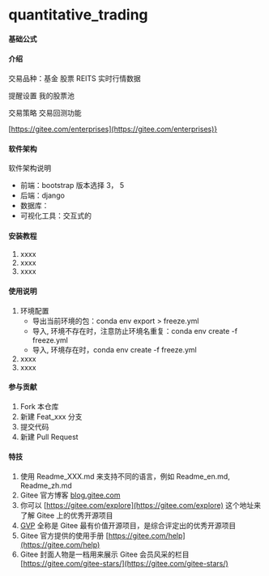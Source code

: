 # quantitative_trading

#### 基础公式

#### 介绍
交易品种：基金 股票 REITS
实时行情数据

提醒设置
我的股票池

交易策略
交易回测功能

[https://gitee.com/enterprises](https://gitee.com/enterprises)}

#### 软件架构
软件架构说明
* 前端：bootstrap 版本选择 3， 5
* 后端：django
* 数据库：
* 可视化工具：交互式的


#### 安装教程

1.  xxxx
2.  xxxx
3.  xxxx

#### 使用说明

1.  环境配置
    * 导出当前环境的包：conda env export > freeze.yml
    * 导入, 环境不存在时，注意防止环境名重复：conda env create -f freeze.yml
    * 导入, 环境存在时，conda env create -f freeze.yml
2.  xxxx
3.  xxxx

#### 参与贡献

1.  Fork 本仓库
2.  新建 Feat_xxx 分支
3.  提交代码
4.  新建 Pull Request


#### 特技

1.  使用 Readme\_XXX.md 来支持不同的语言，例如 Readme\_en.md, Readme\_zh.md
2.  Gitee 官方博客 [blog.gitee.com](https://blog.gitee.com)
3.  你可以 [https://gitee.com/explore](https://gitee.com/explore) 这个地址来了解 Gitee 上的优秀开源项目
4.  [GVP](https://gitee.com/gvp) 全称是 Gitee 最有价值开源项目，是综合评定出的优秀开源项目
5.  Gitee 官方提供的使用手册 [https://gitee.com/help](https://gitee.com/help)
6.  Gitee 封面人物是一档用来展示 Gitee 会员风采的栏目 [https://gitee.com/gitee-stars/](https://gitee.com/gitee-stars/)
